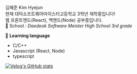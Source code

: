 김혜준 Kim Hyejun  
현재 대덕소프트웨어마이스터고등학교 3학년 재학중입니다!  
웹 프론트엔드(React), 백엔드(Node) 공부중입니다.  
🏫 School : *Daedeok Software Meister High School 3rd grade*  

💬 **Learning language**  
- C/C++  
- Javascript (React, Node)
- typescript

[![Velog's GitHub stats](https://velog-readme-stats.vercel.app/api?name=velopert)](https://velog.io/@entry_dsm/%EC%9D%91-%EB%B0%B0%ED%8F%AC%ED%95%98%EB%A9%B4-%EA%B7%B8%EB%A7%8C%EC%9D%B4%EC%95%BC)
